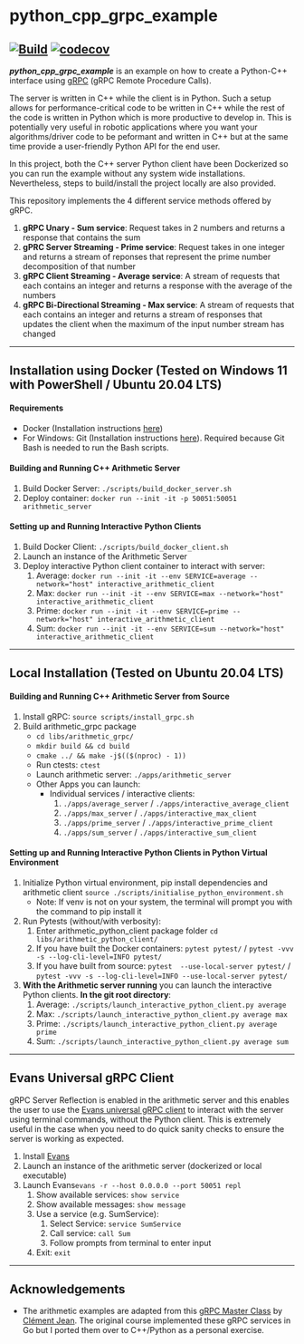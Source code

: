 # python_cpp_grpc_example

[![Build](https://github.com/tengfoonglam/python_cpp_grpc_example/actions/workflows/main.yml/badge.svg)](https://github.com/tengfoonglam/python_cpp_grpc_example/actions/workflows/main.yml)
[![codecov](https://codecov.io/gh/tengfoonglam/python_cpp_grpc_example/branch/main/graph/badge.svg?token=4C4ZTA1CKG)](https://codecov.io/gh/tengfoonglam/python_cpp_grpc_example)
---
 ***python_cpp_grpc_example*** is an example on how to create a Python-C++ interface using [gRPC](https://grpc.io/) (gRPC Remote Procedure Calls).

The server is written in C++ while the client is in Python. Such a setup allows for performance-critical code to be written in C++ while the rest of the code is written in Python which is more productive to develop in. This is potentially very useful in robotic applications where you want your algorithms/driver code to be peformant and written in C++ but at the same time provide a user-friendly Python API for the end user.

In this project, both the C++ server Python client have been Dockerized so you can run the example without any system wide installations. Nevertheless, steps to build/install the project locally are also provided.

This repository implements the 4 different service methods offered by gRPC.
 1. **gRPC Unary - Sum service**: Request takes in 2 numbers and returns a response that contains the sum
 2. **gPRC Server Streaming - Prime service**: Request takes in one integer and returns a stream of reponses that represent the prime number decomposition of that number
 3. **gRPC Client Streaming - Average service**: A stream of requests that each contains an integer and returns a response with the average of the numbers
 4. **gRPC Bi-Directional Streaming - Max service**: A stream of requests that each contains an integer and returns a stream of responses that updates the client when the maximum of the input number stream has changed

---

## Installation using Docker (Tested on Windows 11 with PowerShell / Ubuntu 20.04 LTS)

#### Requirements
 * Docker (Installation instructions [here](https://docs.docker.com/engine/install/ubuntu/))
 * For Windows: Git (Installation instructions [here](https://git-scm.com/downloads)). Required because Git Bash is needed to run the Bash scripts.

#### Building and Running C++ Arithmetic Server

 1. Build Docker Server: ```./scripts/build_docker_server.sh```
 2. Deploy container: ```docker run --init -it -p 50051:50051 arithmetic_server```

#### Setting up and Running Interactive Python Clients
 1. Build Docker Client: ```./scripts/build_docker_client.sh```
 2. Launch an instance of the Arithmetic Server
 3. Deploy interactive Python client container to interact with server:
      1. Average: ```docker run --init -it --env SERVICE=average --network="host" interactive_arithmetic_client```
      2. Max: ```docker run --init -it --env SERVICE=max --network="host" interactive_arithmetic_client```
      3. Prime: ```docker run --init -it --env SERVICE=prime --network="host" interactive_arithmetic_client```
      4. Sum: ```docker run --init -it --env SERVICE=sum --network="host" interactive_arithmetic_client```

---

## Local Installation (Tested on Ubuntu 20.04 LTS)

#### Building and Running C++ Arithmetic Server from Source

1. Install gRPC: ```source scripts/install_grpc.sh```
2. Build arithmetic_grpc package
   - ```cd libs/arithmetic_grpc/```
   - ```mkdir build && cd build```
   - ```cmake ../ && make -j$(($(nproc) - 1))```
   - Run ctests: ```ctest```
   - Launch arithmetic server: ```./apps/arithmetic_server```
   - Other Apps you can launch:
     - Individual services / interactive clients:
        1. ```./apps/average_server``` / ```./apps/interactive_average_client```
        2. ```./apps/max_server``` / ```./apps/interactive_max_client```
        3. ```./apps/prime_server``` / ```./apps/interactive_prime_client```
        4. ```./apps/sum_server``` / ```./apps/interactive_sum_client```

#### Setting up and Running Interactive Python Clients in Python Virtual Environment

1. Initialize Python virtual environment, pip install dependencies and arithmetic client ```source ./scripts/initialise_python_environment.sh```
   * Note: If venv is not on your system, the terminal will prompt you with the command to pip install it
3. Run Pytests (without/with verbosity):
   1. Enter arithmetic_python_client package folder ```cd libs/arithmetic_python_client/```
   2. If you have built the Docker containers: ```pytest pytest/``` / ```pytest -vvv -s --log-cli-level=INFO pytest/```
   3. If you have built from source: ```pytest  --use-local-server pytest/``` / ```pytest -vvv -s --log-cli-level=INFO --use-local-server pytest/```
4. **With the Arithmetic server running** you can launch the interactive Python clients. **In the git root directory**:
   1. Average: ```./scripts/launch_interactive_python_client.py average```
   2. Max: ```./scripts/launch_interactive_python_client.py average max```
   3. Prime: ```./scripts/launch_interactive_python_client.py average prime```
   4. Sum: ```./scripts/launch_interactive_python_client.py average sum```

---

## Evans Universal gRPC Client

gRPC Server Reflection is enabled in the arithmetic server and this enables the user to use the [Evans universal gRPC client](https://github.com/ktr0731/evans) to interact with the server using terminal commands, without the Python client. This is extremely useful in the case when you need to do quick sanity checks to ensure the server is working as expected.

1. Install [Evans](https://github.com/ktr0731/evans)
2. Launch an instance of the arithmetic server (dockerized or local executable)
3. Launch Evans```evans -r --host 0.0.0.0 --port 50051 repl```
   1. Show available services: ```show service```
   2. Show available messages: ```show message```
   3. Use a service (e.g. SumService):
      1. Select Service: ```service SumService```
      2. Call service: ```call Sum```
      3. Follow prompts from terminal to enter input
   4. Exit: ```exit```

---

## Acknowledgements

 * The arithmetic examples are adapted from this [gRPC Master Class](https://www.udemy.com/course/grpc-golang/) by [Clément Jean](https://www.udemy.com/course/grpc-golang/#instructor-1). The original course implemented these gRPC services in Go but I ported them over to C++/Python as a personal exercise.
